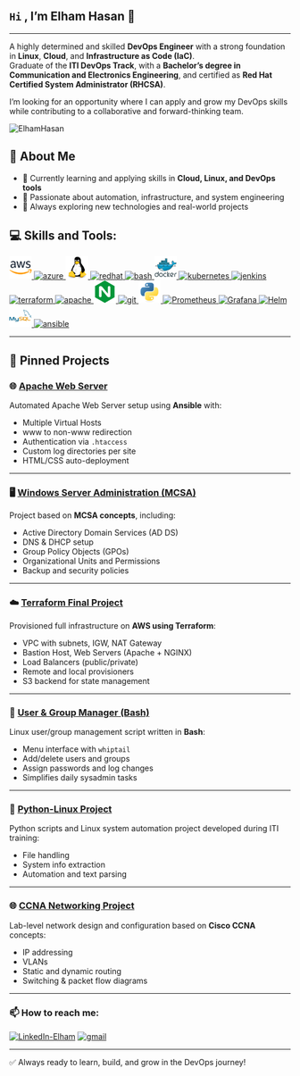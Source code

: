 

 ## `Hi` , I’m Elham Hasan 👋 
-----------------------------------------------------------------------
A highly determined and skilled **DevOps Engineer** with a strong foundation in **Linux**, **Cloud**, and **Infrastructure as Code (IaC)**.  
Graduate of the **ITI DevOps Track**, with a **Bachelor’s degree in Communication and Electronics Engineering**, and certified as **Red Hat Certified System Administrator (RHCSA)**.

I’m looking for an opportunity where I can apply and grow my DevOps skills while contributing to a collaborative and forward-thinking team.

<p align="left"> <img src="https://komarev.com/ghpvc/?username=ElhamHasan&label=Profile%20views&color=0e75b6&style=flat" alt="ElhamHasan" /> </p>


## 💫 About Me

- 🌱 Currently learning and applying skills in **Cloud, Linux, and DevOps tools**
- 📌 Passionate about automation, infrastructure, and system engineering
- 🚀 Always exploring new technologies and real-world projects


## 💻 Skills and Tools:
<p align="left">
    <a href="https://aws.amazon.com" target="_blank" rel="noreferrer" title="AWS">
        <img src="https://raw.githubusercontent.com/devicons/devicon/master/icons/amazonwebservices/amazonwebservices-original-wordmark.svg" alt="AWS" width="40" height="40" />
    </a>
    <a href="https://azure.microsoft.com/en-in/" target="_blank" rel="noreferrer" title="azure">
        <img src="https://www.vectorlogo.zone/logos/microsoft_azure/microsoft_azure-icon.svg" alt="azure" width="40" height="40" />
    </a>
    <a href="https://www.linux.org" target="_blank" rel="noreferrer" title="linux">
        <img src="https://raw.githubusercontent.com/devicons/devicon/master/icons/linux/linux-original.svg" alt="linux" width="40" height="40" />
    </a>
    <a href="https://www.redhat.com" target="_blank" rel="noreferrer" title="RedHat">
        <img src="https://www.vectorlogo.zone/logos/redhat/redhat-icon.svg" alt="redhat" width="40" height="40" />
    </a>
    <a href="https://www.gnu.org/software/bash/" target="_blank" rel="noreferrer" title="bash">
        <img src="https://www.vectorlogo.zone/logos/gnu_bash/gnu_bash-icon.svg" alt="bash" width="40" height="40" />
    </a>
    <a href="https://www.docker.com" target="_blank" rel="noreferrer" title="docker">
        <img src="https://raw.githubusercontent.com/devicons/devicon/master/icons/docker/docker-original-wordmark.svg" alt="docker" width="40" height="40" />
    </a>
    <a href="https://kubernetes.io" target="_blank" rel="noreferrer" title="kubernetes">
        <img src="https://www.vectorlogo.zone/logos/kubernetes/kubernetes-icon.svg" alt="kubernetes" width="40" height="40" />
    </a>
    <a href="https://www.jenkins.io" target="_blank" rel="noreferrer" title="jenkins">
        <img src="https://www.vectorlogo.zone/logos/jenkins/jenkins-icon.svg" alt="jenkins" width="40" height="40" />
    </a>
    <a href="https://www.terraform.io/" target="_blank" rel="noreferrer" title="Terraform">
        <img src="https://www.vectorlogo.zone/logos/terraformio/terraformio-icon.svg" alt="terraform" width="40" height="40" />
    </a>
    <a href="https://httpd.apache.org/" target="_blank" rel="noreferrer" title="Apache">
        <img src="https://www.vectorlogo.zone/logos/apache/apache-icon.svg" alt="apache" width="40" height="40" />
    </a>
    <a href="https://www.nginx.com" target="_blank" rel="noreferrer" title="Nginx">
        <img src="https://raw.githubusercontent.com/devicons/devicon/master/icons/nginx/nginx-original.svg" alt="nginx" width="40" height="40" />
    </a>
    <a href="https://git-scm.com" target="_blank" rel="noreferrer" title="git">
        <img src="https://www.vectorlogo.zone/logos/git-scm/git-scm-icon.svg" alt="git" width="40" height="40" />
    </a>
    <a href="https://www.python.org" target="_blank" rel="noreferrer" title="python">
        <img src="https://raw.githubusercontent.com/devicons/devicon/master/icons/python/python-original.svg" alt="python" width="40" height="40" />
    </a>
    <a href="https://prometheus.io/" target="_blank" rel="noreferrer" title="Prometheus">
        <img src="https://www.vectorlogo.zone/logos/prometheusio/prometheusio-icon.svg" alt="Prometheus" width="40" height="40" />
    </a>
    <a href="https://grafana.com" target="_blank" rel="noreferrer" title="Grafana">
        <img src="https://www.vectorlogo.zone/logos/grafana/grafana-icon.svg" alt="Grafana" width="40" height="40" />
    </a>
    <a href="https://helm.sh" target="_blank" rel="noreferrer" title="Helm">
        <img src="https://www.vectorlogo.zone/logos/helmsh/helmsh-icon.svg" alt="Helm" width="40" height="40" />
    </a>
    <a href="https://www.mysql.com/" target="_blank" rel="noreferrer" title="mysql">
        <img src="https://raw.githubusercontent.com/devicons/devicon/master/icons/mysql/mysql-original-wordmark.svg" alt="mysql" width="40" height="40" />
    </a>
    <a href="https://www.ansible.com/" target="_blank" rel="noreferrer" title="ansible">
        <img src="https://www.vectorlogo.zone/logos/ansible/ansible-icon.svg" alt="ansible" width="40" height="40" />
    </a>
</p>


---

## 📂 Pinned Projects

### 🌐 [Apache Web Server](https://github.com/elhamhassan90/Apache-Web-Server)
Automated Apache Web Server setup using **Ansible** with:
- Multiple Virtual Hosts  
- www to non-www redirection  
- Authentication via `.htaccess`  
- Custom log directories per site  
- HTML/CSS auto-deployment

---

### 🖥️ [Windows Server Administration (MCSA)](https://github.com/elhamhassan90/Windows-Server-Administration)
Project based on **MCSA concepts**, including:
- Active Directory Domain Services (AD DS)  
- DNS & DHCP setup  
- Group Policy Objects (GPOs)  
- Organizational Units and Permissions  
- Backup and security policies

---

### ☁️ [Terraform Final Project](https://github.com/elhamhassan90/terraform-final-project)
Provisioned full infrastructure on **AWS using Terraform**:
- VPC with subnets, IGW, NAT Gateway  
- Bastion Host, Web Servers (Apache + NGINX)  
- Load Balancers (public/private)  
- Remote and local provisioners  
- S3 backend for state management

---

### 👤 [User & Group Manager (Bash)](https://github.com/elhamhassan90/user-group-manager)
Linux user/group management script written in **Bash**:
- Menu interface with `whiptail`  
- Add/delete users and groups  
- Assign passwords and log changes  
- Simplifies daily sysadmin tasks

---

### 🐍 [Python-Linux Project](https://github.com/elhamhassan90/Python-Linux-project)
Python scripts and Linux system automation project developed during ITI training:
- File handling  
- System info extraction  
- Automation and text parsing

---

### 🌐 [CCNA Networking Project](https://github.com/elhamhassan90/CCNA)
Lab-level network design and configuration based on **Cisco CCNA** concepts:
- IP addressing  
- VLANs  
- Static and dynamic routing  
- Switching & packet flow diagrams

---

### 📫 How to reach me:
<p align="left">
<a href="https://www.linkedin.com/in/elham-hasan-6b029433a" target="blank"><img align="center" src="https://cdn.jsdelivr.net/npm/simple-icons@3.0.1/icons/linkedin.svg" alt="LinkedIn-Elham" height="30" width="40" /></a>
<a href="mailto:elhamhassan252@gmail.com" target="blank"><img align="center" src="https://cdn.jsdelivr.net/npm/simple-icons@3.0.1/icons/gmail.svg" alt="gmail" height="30" width="40" /></a> 
</p>
<hr>

✅ Always ready to learn, build, and grow in the DevOps journey!


 
